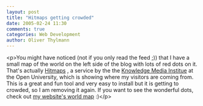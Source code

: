 ```yaml
---
layout: post
title: "Hitmaps getting crowded"
date: 2005-02-24 11:30
comments: true
categories: Web Development
author: Oliver Thylmann
---
```



&lt;p&gt;You might have noticed (not if you only read the feed ;)) that I have a small map of the world on the left side of the blog with lots of red dots on it. That's actually [Hitmaps](http://hitmaps.open.ac.uk/) , a service by the the [Knowledge Media Institue](http://kmi.open.ac.uk/) at the Open University, which is showing where my visitors are coming from. This is a great and fun tool and very easy to install but it is getting to crowded, so I am removing it again. If you want to see the wonderful dots, check out [my website's world map](http://hitmaps.open.ac.uk/stats/owt.typepad.com-blog-/map-world.html) :)&lt;/p&gt;


